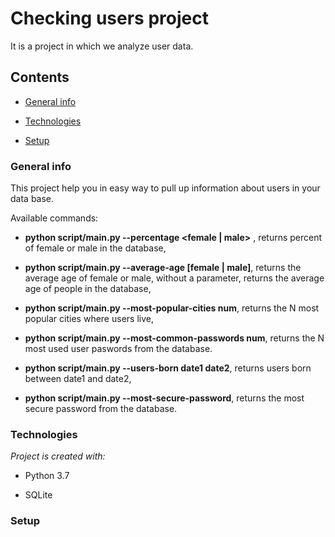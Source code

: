 # Checking users project

  

It is a project in which we analyze user data.

  

## Contents

*  [General info](#genetal-info)

*  [Technologies](#technologies)

*  [Setup](#setup)

  

### General info

  

This project help you in easy way to pull up information about users in your data base.

  

Available commands:

* **python script/main.py --percentage <female | male>** , returns percent of female or male in the database,

* **python script/main.py --average-age [female | male]**, returns the average age of female or male, without a parameter, returns the average age of people in the database,

* **python script/main.py --most-popular-cities num**, returns the N most popular cities where users live,

* **python script/main.py --most-common-passwords num**, returns the N most used user paswords from the database.

* **python script/main.py --users-born  date1  date2**, returns users born between date1 and date2,

* **python script/main.py --most-secure-password**, returns the most secure password from the database.

  

### Technologies

  

*Project is created with:*

* Python 3.7

* SQLite

  

### Setup